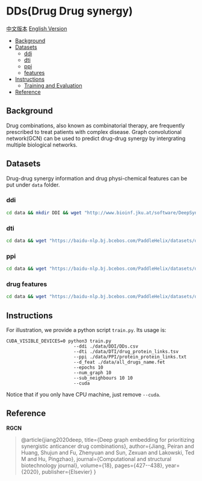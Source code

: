 # DDs(Drug Drug synergy)

[中文版本](./README_cn.md) [English Version](./README.md)

* [Background](#background)
* [Datasets](#datasets)
    * [ddi](#ddi)
    * [dti](#dti)
    * [ppi](#ppi)
    * [features](#features)
* [Instructions](#instructions)
    * [Training and Evaluation](#train-and-evaluation)
* [Reference](#reference)

## Background

Drug combinations, also known as combinatorial therapy, are frequently prescribed to treat patients with complex disease. Graph convolutional network(GCN) can be used to predict drug-drug synergy by intergrating multiple biological networks.

## Datasets
Drug-drug synergy information and drug physi-chemical features can be put under `data` folder. 
### ddi

```sh
cd data && mkdir DDI && wget "http://www.bioinf.jku.at/software/DeepSynergy/labels.csv"
```

### dti
```sh
cd data && wget "https://baidu-nlp.bj.bcebos.com/PaddleHelix/datasets/drug_synergy_datasets/dti.tgz" && tar xzvf dti.tgz
```

### ppi 
```sh
cd data && wget "https://baidu-nlp.bj.bcebos.com/PaddleHelix/datasets/drug_synergy_datasets/ppi.tgz" && tar xzvf ppi.tgz
```

### drug features
```sh
cd data && wget "https://baidu-nlp.bj.bcebos.com/PaddleHelix/datasets/drug_synergy_datasets/drug_feat.tgz" && tar xzvf drug_feat.tgz
```

## Instructions
For illustration, we provide a python script `train.py`.
Its usage is:
```
CUDA_VISIBLE_DEVICES=0 python3 train.py 
                         --ddi ./data/DDI/DDs.csv
                         --dti ./data/DTI/drug_protein_links.tsv
                         --ppi ./data/PPI/protein_protein_links.txt
                         --d_feat ./data/all_drugs_name.fet
                         --epochs 10
                         --num_graph 10
                         --sub_neighbours 10 10
                         --cuda   
```
Notice that if you only have CPU machine, just remove `--cuda`. 

## Reference
**RGCN**
> @article{jiang2020deep,
  title={Deep graph embedding for prioritizing synergistic anticancer drug combinations},
  author={Jiang, Peiran and Huang, Shujun and Fu, Zhenyuan and Sun, Zexuan and Lakowski, Ted M and Hu, Pingzhao},
  journal={Computational and structural biotechnology journal},
  volume={18},
  pages={427--438},
  year={2020},
  publisher={Elsevier}
}